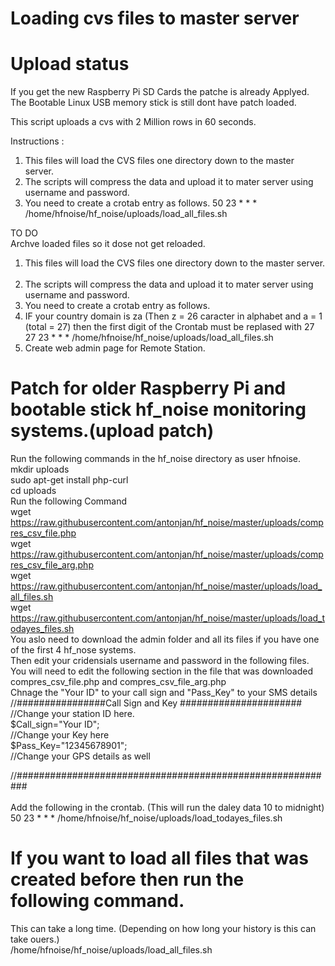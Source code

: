 Loading cvs files to master server
==================================
# Upload status
If you get the new Raspberry Pi SD Cards the patche is already Applyed.
The Bootable Linux USB memory stick is still dont have patch loaded.

This script uploads a cvs with 2 Million rows in 60 seconds.

Instructions :

1. This files will load the CVS files one directory down to the master server. 
2. The scripts will compress the data and upload it to mater server using username and password.
3. You need to create a crotab entry as follows.
50 23 * * * /home/hfnoise/hf_noise/uploads/load_all_files.sh

TO DO<br>
Archve loaded files so it dose not get reloaded.<br>
1. This files will load the CVS files one directory down to the master server.<br> 
2. The scripts will compress the data and upload it to mater server using username and password.<br>
3. You need to create a crotab entry as follows.<br>
4. IF your country domain is za (Then z = 26 caracter in alphabet and a = 1 (total = 27) then the first digit of the Crontab must be replased with 27<br>
27 23 * * * /home/hfnoise/hf_noise/uploads/load_all_files.sh<br>
5. Create web admin page for Remote Station.<br>

# Patch for older Raspberry Pi and bootable stick hf_noise monitoring systems.(upload patch)
Run the following commands in the hf_noise directory as user hfnoise.<br>
mkdir uploads<br>
sudo apt-get install php-curl<br>
cd uploads<br>
Run the following Command<br>
wget https://raw.githubusercontent.com/antonjan/hf_noise/master/uploads/compres_csv_file.php<br>
wget https://raw.githubusercontent.com/antonjan/hf_noise/master/uploads/compres_csv_file_arg.php<br>
wget https://raw.githubusercontent.com/antonjan/hf_noise/master/uploads/load_all_files.sh<br>
wget https://raw.githubusercontent.com/antonjan/hf_noise/master/uploads/load_todayes_files.sh<br>
You aslo need to download the admin folder and all its files if you have one of the first 4 hf_nose systems.<br>
Then edit your cridensials username and password in the following files.<br>
You will need to edit the following section in the file that was downloaded compres_csv_file.php and compres_csv_file_arg.php<br>
Chnage the "Your ID" to your call sign and "Pass_Key" to your SMS details <br>
//################Call Sign and  Key ######################<br>
//Change your station ID here.<br>
$Call_sign="Your ID";<br>
//Change your Key here<br>
$Pass_Key="12345678901";<br>
//Change your GPS details as well

//##########################################################<br>
<br>
Add the following in the crontab. (This will run the daley data 10 to midnight)<br>
50 23 * * * /home/hfnoise/hf_noise/uploads/load_todayes_files.sh<br>
# If you want to load all files that was created before then run the following command.<br>
This can take a long time. (Depending on how long your history is this can take ouers.)<br>
/home/hfnoise/hf_noise/uploads/load_all_files.sh<br>
